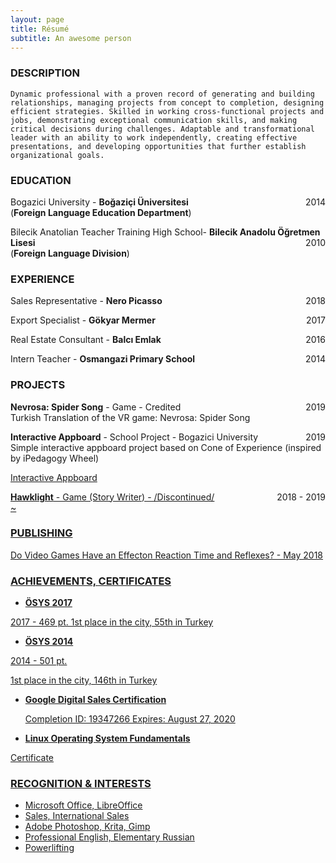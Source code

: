```yaml
---
layout: page
title: Résumé
subtitle: An awesome person
---
```


### DESCRIPTION
``` Dynamic professional with a proven record of generating and building relationships, managing projects from concept to completion, designing efficient strategies. Skilled in working cross-functional projects and jobs, demonstrating exceptional communication skills, and making critical decisions during challenges. Adaptable and transformational leader with an ability to work independently, creating effective presentations, and developing opportunities that further establish organizational goals. ```  

### EDUCATION

 Bogazici University - **Boğaziçi Üniversitesi**  <span style="float: right; ">2014</span>  
(**Foreign Language Education Department**)

Bilecik Anatolian Teacher Training High School- **Bilecik Anadolu Öğretmen Lisesi** <span style="float: right; ">2010</span>  
(**Foreign Language Division**)


### EXPERIENCE

Sales Representative - **Nero Picasso** <span style="float: right; ">2018</span>  
 
Export Specialist - **Gökyar Mermer** <span style="float: right; ">2017</span>  

Real Estate Consultant - **Balcı Emlak** <span style="float: right; ">2016</span>  

Intern Teacher - **Osmangazi Primary School** <span style="float: right; ">2014</span>  


### PROJECTS
**Nevrosa: Spider Song** - Game - Credited <span style="float: right; ">2019</span>  
Turkish Translation of the VR game: Nevrosa: Spider Song 

**Interactive Appboard** - School Project - Bogazici University <span style="float: right; ">2019</span>  
Simple interactive appboard project based on Cone of Experience (inspired by iPedagogy Wheel) 

<a href="/map.html"> Interactive Appboard 
 
**Hawklight** - Game (Story Writer) - /Discontinued/ <span style="float: right; ">2018 - 2019</span>  
 ~

### PUBLISHING

<a href="https://www.academia.edu/37084109/Do_Video_Games_Have_an_Effect_on_Reaction_Time_and_Reflexes"> Do Video Games Have an Effecton Reaction Time and Reflexes?  - May 2018

### ACHIEVEMENTS, CERTIFICATES

- **ÖSYS 2017**

2017 - 469 pt.
1st place in the city, 55th in Turkey


- **ÖSYS 2014**

2014 - 501 pt.

1st place in the city, 146th in Turkey


- **Google Digital Sales Certification**

    Completion ID: 19347266 Expires: August 27, 2020 
 
    
- **Linux Operating System Fundamentals**

<a href="https://www.udemy.com/certificate/UC-FWEC6TNU/"> Certificate


### RECOGNITION & INTERESTS

- Microsoft Office, LibreOffice
- Sales, International Sales
- Adobe Photoshop, Krita, Gimp
- Professional English, Elementary Russian
- Powerlifting
